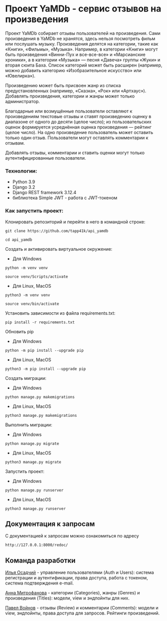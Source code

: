 # Проект YaMDb - сервис отзывов на произведения

Проект YaMDb собирает отзывы пользователей на произведения. Сами произведения в YaMDb не хранятся, здесь нельзя посмотреть фильм или послушать музыку.
Произведения делятся на категории, такие как «Книги», «Фильмы», «Музыка». Например, в категории «Книги» могут быть произведения «Винни-Пух и все-все-все» и «Марсианские хроники», а в категории «Музыка» — песня «Давеча» группы «Жуки» и вторая сюита Баха. Список категорий может быть расширен (например, можно добавить категорию «Изобразительное искусство» или «Ювелирка»). 

Произведению может быть присвоен жанр из списка предустановленных (например, «Сказка», «Рок» или «Артхаус»). 
Добавлять произведения, категории и жанры может только администратор.

Благодарные или возмущённые пользователи оставляют к произведениям текстовые отзывы и ставят произведению оценку в диапазоне от одного до десяти (целое число); из пользовательских оценок формируется усреднённая оценка произведения — рейтинг (целое число). На одно произведение пользователь может оставить только один отзыв.
Пользователи могут оставлять комментарии к отзывам.

Добавлять отзывы, комментарии и ставить оценки могут только аутентифицированные пользователи.

### Технологии:
- Python 3.9
- Django 3.2
- Django REST framework 3.12.4
- библиотека Simple JWT - работа с JWT-токеном

### Как запустить проект:

Клонировать репозиторий и перейти в него в командной строке:

```
git clone https://github.com/tapp41k/api_yamdb
```

```
cd api_yamdb
```

Cоздать и активировать виртуальное окружение:

- Для Windows
```
python -m venv venv
```
```
source venv/Scripts/activate
```

- Для Linux, MacOS
```
python3 -m venv venv
```
```
source venv/bin/activate
```

Установить зависимости из файла requirements.txt:

```
pip install -r requirements.txt
```

Обновить pip

- Для Windows
```
python -m pip install --upgrade pip
```

- Для Linux, MacOS
```
python3 -m pip install --upgrade pip
```

Создать миграции:

- Для Windows
```
python manage.py makemigrations
```
- Для Linux, MacOS
```
python3 manage.py makemigrations
```

Выполнить миграции:

- Для Windows
```
python manage.py migrate
```

- Для Linux, MacOS
```
python3 manage.py migrate
```

Запустить проект:

- Для Windows
```
python manage.py runserver
```

- Для Linux, MacOS
```
python3 manage.py runserver
```

## Документация к запросам

С документацией к запросам можно ознакомиться по адресу

```
http://127.0.0.1:8000/redoc/
```

## Команда разработки
[Илья Осадчий](https://github.com/tapp41k) - управление пользователями (Auth и Users): система регистрации и аутентификации, права доступа, работа с токеном, система подтверждения e-mail.

[Анна Митрофанова](https://github.com/Ann-mitr) - категории (Categories), жанры (Genres) и произведения (Titles): модели, view и эндпойнты для них.

[Павел Войнов](https://github.com/R1su) - отзывы (Review) и комментарии (Comments): модели и view, эндпойнты, права доступа для запросов. Рейтинги произведений.
